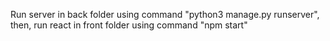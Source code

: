 Run server in back folder using command  "python3 manage.py runserver", then,
run react in front folder using command  "npm start"
